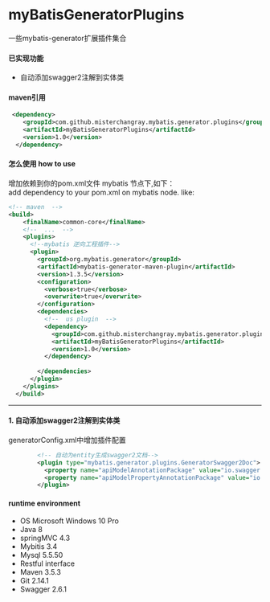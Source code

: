 # myBatisGeneratorPlugins
一些mybatis-generator扩展插件集合

#### 已实现功能
- 自动添加swagger2注解到实体类



#### maven引用
```xml
 <dependency>
    <groupId>com.github.misterchangray.mybatis.generator.plugins</groupId>
    <artifactId>myBatisGeneratorPlugins</artifactId>
    <version>1.0</version>
  </dependency>
```


#### 怎么使用 how to use
增加依赖到你的pom.xml文件 mybatis 节点下,如下：<br>
add dependency to your pom.xml on mybatis node. like:
``` xml
<!-- maven  -->
<build>
    <finalName>common-core</finalName>
    <!--  ...  -->
    <plugins>
      <!--mybatis 逆向工程插件-->
      <plugin>
        <groupId>org.mybatis.generator</groupId>
        <artifactId>mybatis-generator-maven-plugin</artifactId>
        <version>1.3.5</version>
        <configuration>
          <verbose>true</verbose>
          <overwrite>true</overwrite>
        </configuration>
        <dependencies>
          <!--  us plugin  -->
          <dependency>
            <groupId>com.github.misterchangray.mybatis.generator.plugins</groupId>
            <artifactId>myBatisGeneratorPlugins</artifactId>
            <version>1.0</version>
          </dependency>
  
        </dependencies>
      </plugin>
    </plugins>
  </build>
```
-----------------------------------------------

#### 1. 自动添加swagger2注解到实体类
generatorConfig.xml中增加插件配置
``` xml
        <!-- 自动为entity生成swagger2文档-->
        <plugin type="mybatis.generator.plugins.GeneratorSwagger2Doc">
          <property name="apiModelAnnotationPackage" value="io.swagger.annotations.ApiModel" />
          <property name="apiModelPropertyAnnotationPackage" value="io.swagger.annotations.ApiModelProperty" />
        </plugin>
```



####  runtime environment
- OS Microsoft Windows 10 Pro
- Java 8
- springMVC 4.3
- Mybitis 3.4
- Mysql 5.5.50
- Restful interface
- Maven 3.5.3
- Git 2.14.1
- Swagger 2.6.1
